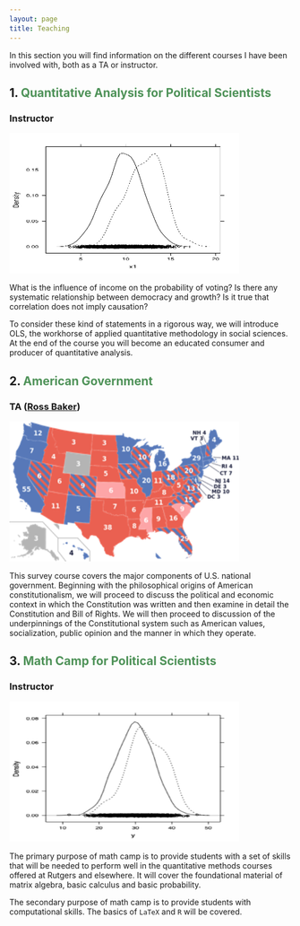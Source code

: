 ```yaml
---
layout: page
title: Teaching
---
```


<p class="lead">
In this section you will find information on the different courses I have been involved with, both as a TA or instructor.
</p>


## 1. <span style="color:#4E9258">Quantitative Analysis for Political Scientists</span>

### Instructor

<img src="/images/x1plot.pdf" alt="" style="width:410px;height:250px;">


What is the influence of income on the probability of voting? Is there any systematic relationship between democracy and growth? Is it true that correlation does not imply causation? 

To consider these kind of statements in a rigorous way, we will introduce OLS, the workhorse of applied quantitative methodology in social sciences. At the end of the course you will become an educated consumer and producer of quantitative analysis.

## 2. <span style="color:#4E9258">American Government</span>

### TA (<a href="http://polisci.rutgers.edu/cb-profile/userprofile/bakerross" target="_blank">Ross Baker</a>)

<img src="/images/usmap.png" alt="" style="width:410px;height:250px;">


This survey course covers the major components of U.S. national government. Beginning with the philosophical origins of American constitutionalism, we will proceed to discuss the political and economic context in which the Constitution was written and then examine in detail the Constitution and Bill of Rights. We will then proceed to discussion of the underpinnings of the Constitutional system such as American values, socialization, public opinion and the manner in which they operate.

## 3. <span style="color:#4E9258">Math Camp for Political Scientists</span>

### Instructor

<img src="/images/plot1.png" alt="" style="width:410px;height:250px;">


The primary purpose of math camp is to provide students with a set of skills that will be needed to perform well in the quantitative methods courses offered at Rutgers and elsewhere. It will cover the foundational material of matrix algebra, basic calculus and basic probability.

The secondary purpose of math camp is to provide students with computational skills. The basics of  `LaTeX` and `R` will be covered.